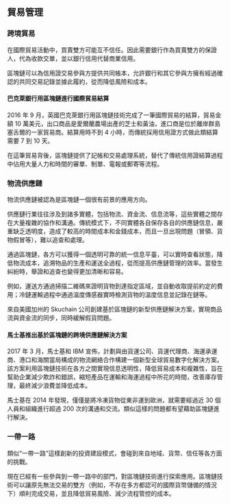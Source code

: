 ## 貿易管理

### 跨境貿易

在國際貿易活動中，買賣雙方可能互不信任。因此需要銀行作為買賣雙方的保證人，代為收款交單，並以銀行信用代替商業信用。

區塊鏈可以為信用證交易參與方提供共同帳本，允許銀行和其它參與方擁有經過確認的共同交易記錄並據此履約，從而降低風險和成本。

#### 巴克萊銀行用區塊鏈進行國際貿易結算

2016 年 9 月，英國巴克萊銀行用區塊鏈技術完成了一筆國際貿易的結算，貿易金額 10 萬美元，出口商品是愛爾蘭農場出產的芝士和黃油，進口商是位於離岸群島塞舌爾的一家貿易商。結算用時不到 4 小時，而傳統採用信用證方式做此類結算需要 7 到 10 天。

在這筆貿易背後，區塊鏈提供了記帳和交易處理系統，替代了傳統信用證結算過程中佔用大量人力和時間的審單、制單、電報或郵寄等流程。

### 物流供應鏈

物流供應鏈被認為是區塊鏈一個很有前景的應用方向。

供應鏈行業往往涉及到諸多實體，包括物流、資金流、信息流等，這些實體之間存在大量複雜的協作和溝通。傳統模式下，不同實體各自保存各自的供應鏈信息，嚴重缺乏透明度，造成了較高的時間成本和金錢成本，而且一旦出現問題（冒領、貨物假冒等），難以追查和處理。

通過區塊鏈，各方可以獲得一個透明可靠的統一信息平臺，可以實時查看狀態，降低物流成本，追溯物品的生產和運送全過程，從而提高供應鏈管理的效率。當發生糾紛時，舉證和追查也變得更加清晰和容易。

例如，運送方通過掃描二維碼來證明貨物到達指定區域，並自動收取提前約定的費用；冷鏈運輸過程中通過溫度傳感器實時檢測貨物的溫度信息並記錄在鏈等。

來自美國加州的 Skuchain 公司創建基於區塊鏈的新型供應鏈解決方案，實現商品流與資金流的同步，同時緩解假貨問題。

#### 馬士基推出基於區塊鏈的跨境供應鏈解決方案

2017 年 3 月，馬士基和 IBM 宣佈，計劃與由貨運公司、貨運代理商、海運承運商、港口和海關當局構成的物流網絡合作構建一個新型全球貿易數字化解決方案。該方案利用區塊鏈技術在各方之間實現信息透明性，降低貿易成本和複雜性，旨在幫助企業減少欺詐和錯誤，縮短產品在運輸和海運過程中所花的時間，改善庫存管理，最終減少浪費並降低成本。

馬士基在 2014 年發現，僅僅是將冷凍貨物從東非運到歐洲，就需要經過近 30 個人員和組織進行超過 200 次的溝通和交流。類似這樣的問題都有望藉助區塊鏈進行解決。

### 一帶一路
類似“一帶一路”這樣創新的投資建設模式，會碰到來自地域、貨幣、信任等各方面的挑戰。

現在已經有一些參與到一帶一路中的部門，對區塊鏈技術進行探索應用。區塊鏈技術可以讓原先無法交易的雙方（例如，不存在多方都認可的國際貨幣儲備的情況下）順利完成交易，並且降低貿易風險、減少流程管控的成本。

